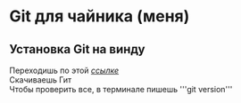 # Git для чайника (меня)
## Установка Git на винду
Переходишь по этой *[ссылке](https://git-scm.com/download/win)* <br>
Скачиваешь Гит <br>
Чтобы проверить все, в терминале пишешь '''git version''' <br>